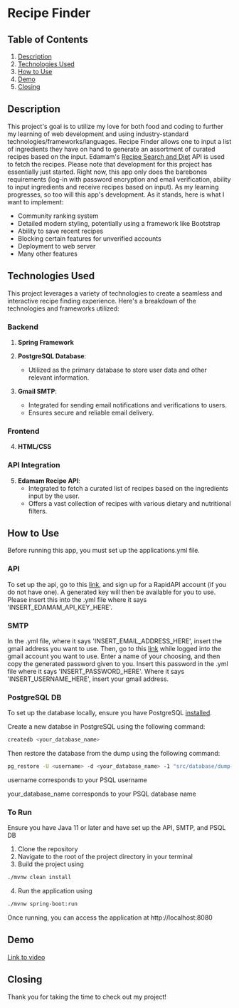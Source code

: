 # Recipe Finder
## Table of Contents
1. [Description](#description)
2. [Technologies Used](#technologies-used)
3. [How to Use](#how-to-use)
4. [Demo](#demo)
5. [Closing](#closing)
## Description
This project's goal is to utilize my love for both food and coding to further my learning of web development and using industry-standard technologies/frameworks/languages. Recipe Finder allows one to input a list of ingredients they have on hand to generate an assortment of curated recipes based on the input. Edamam's [Recipe Search and Diet](https://rapidapi.com/edamam/api/recipe-search-and-diet/) API is used to fetch the recipes. Please note that development for this project has essentially just started. Right now, this app only does the barebones requirements (log-in with password encryption and email verification, ability to input ingredients and receive recipes based on input). As my learning progresses, so too will this app's development. As it stands, here is what I want to implement:
- Community ranking system
- Detailed modern styling, potentially using a framework like Bootstrap
- Ability to save recent recipes
- Blocking certain features for unverified accounts
- Deployment to web server
- Many other features

## Technologies Used

This project leverages a variety of technologies to create a seamless and interactive recipe finding experience. Here's a breakdown of the technologies and frameworks utilized:

### Backend

1. **Spring Framework**
   
2. **PostgreSQL Database**:
   - Utilized as the primary database to store user data and other relevant information.

3. **Gmail SMTP**:
   - Integrated for sending email notifications and verifications to users.
   - Ensures secure and reliable email delivery.

### Frontend

4. **HTML/CSS**
  
### API Integration

5. **Edamam Recipe API**:
   - Integrated to fetch a curated list of recipes based on the ingredients input by the user.
   - Offers a vast collection of recipes with various dietary and nutritional filters.

## How to Use
Before running this app, you must set up the applications.yml file.
### API
To set up the api, go to this [link](https://rapidapi.com/edamam/api/recipe-search-and-diet/), and sign up for a RapidAPI account (if you do not have one). A generated key will then be available for you to use. Please insert this into the .yml file where it says 'INSERT_EDAMAM_API_KEY_HERE'.

### SMTP
In the .yml file, where it says 'INSERT_EMAIL_ADDRESS_HERE', insert the gmail address you want to use. 
Then, go to this [link](https://myaccount.google.com/apppasswords) while logged into the gmail account you want to use. Enter a name of your choosing, and then copy the generated password given to you. Insert this password in the .yml file where it says 'INSERT_PASSWORD_HERE'. 
Where it says 'INSERT_USERNAME_HERE', insert your gmail address. 

### PostgreSQL DB
To set up the database locally, ensure you have PostgreSQL [installed](https://www.postgresql.org/download/). 

Create a new databse in PostgreSQL using the following command:
```sh
createdb <your_database_name>
```

Then restore the database from the dump using the following command:
```sh
pg_restore -U <username> -d <your_database_name> -1 "src/database/dump-postgres-202309111836"
```

username corresponds to your PSQL username

your_database_name corresponds to your PSQL database name

### To Run
Ensure you have Java 11 or later and have set up the API, SMTP, and PSQL DB

1. Clone the repository
2. Navigate to the root of the project directory in your terminal
3. Build the project using
```sh
./mvnw clean install
```  
4. Run the application using
```sh
./mvnw spring-boot:run
```

Once running, you can access the application at http://localhost:8080

## Demo
[Link to video](https://youtu.be/-aDJEWW2Gvo)

## Closing
Thank you for taking the time to check out my project!


  

